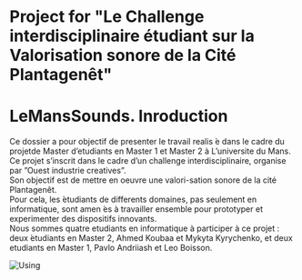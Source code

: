 # Project for "Le Challenge interdisciplinaire étudiant sur la Valorisation sonore de la Cité Plantagenêt"
# LeMansSounds. Inroduction
Ce dossier a pour objectif de presenter le travail realis ́e dans le cadre du projetde Master d’etudiants en Master 1 et Master 2 à L’universite du Mans.  
Ce projet s’inscrit dans le cadre d’un challenge interdisciplinaire, organise par ”Ouest industrie creatives”.  
Son objectif est de mettre en oeuvre une valori-sation sonore de la cité Plantagenêt.  
Pour cela, les  ́etudiants de differents domaines, pas seulement en informatique, sont amen ́es à travailler ensemble pour prototyper et experimenter des dispositifs innovants.  
Nous sommes quatre etudiants en informatique à participer à ce projet : deux ́etudiants en Master 2, Ahmed Koubaa et Mykyta Kyrychenko, et deux etudiants en Master 1, Pavlo Andriiash et Leo Boisson.  
  
![Using](https://j.gifs.com/911JVY.gif)
